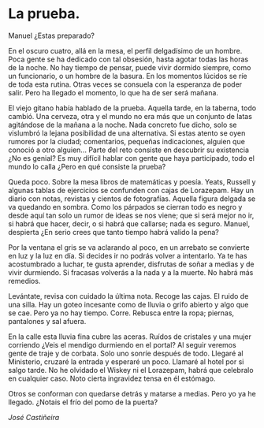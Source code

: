 # La prueba.

Manuel ¿Estas preparado? 

En el oscuro cuatro, allá en la mesa, el perfil delgadísimo de un hombre. Poca gente se ha dedicado con tal obsesión, hasta agotar todas las horas de la noche. No hay tiempo de pensar, puede vivir dormido siempre, como un funcionario, o un hombre de la basura. En los momentos lúcidos se ríe de toda esta rutina. Otras veces se consuela con la esperanza de poder salir. Pero ha llegado el momento, lo que ha de ser será mañana.

El viejo gitano habı́a hablado de la prueba. Aquella tarde, en la taberna, todo cambió. Una cerveza, otra y el mundo no era más que un conjunto de latas agitándose de la mañana a la noche. Nada concreto fue dicho, solo se vislumbró la lejana posibilidad de una alternativa. Si estas atento se oyen rumores por la ciudad; comentarios,  pequeñas indicaciones, alguien que conoció a otro alguien... Parte del reto consiste en descubrir su existencia ¿No es genial? Es muy difı́cil hablar con gente que haya participado, todo el mundo lo calla ¿Pero en qué consiste la prueba?

Queda poco. Sobre la mesa libros de matemáticas y poesía. Yeats, Russell y algunas tablas de ejercicios se confunden con cajas de Lorazepam. Hay un diario con notas, revistas y cientos de fotografías. Aquella figura delgada se va quedando en sombra. Como los párpados se cierran todo es negro y desde aquı́ tan solo un rumor de ideas se nos viene; que si será mejor no ir, si habrá que hacer, decir, o si habrá que callarse; nada es seguro. Manuel, despierta ¿En serio crees que tanto tiempo habrá valido la pena?

Por la ventana el gris se va aclarando al poco, en un arrebato se convierte en luz y la luz en dı́a. Si decides ir no podrás volver a intentarlo. Ya te has acostumbrado a luchar, te gusta aprender, disfrutas de soñar a medias y de vivir durmiendo. Si fracasas volverás a la nada y a la muerte. No habrá más remedios.

Levántate, revisa con cuidado la última nota. Recoge las cajas. El ruido de una silla. Hay un goteo incesante como de lluvia o grifo abierto y algo que se cae. Pero ya no hay tiempo. Corre. Rebusca entre la ropa; piernas, pantalones y sal afuera. 

En la calle esta lluvia fina cubre las aceras. Ruídos de cristales y una mujer corriendo ¿Veis el mendigo durmiendo en el portal? Al seguir veremos gente de traje y de corbata. Solo uno sonríe después de todo. Llegaré al Ministerio, cruzaré la entrada y esperaré un poco. Llamaré al hotel por si salgo tarde. No he olvidado el Wiskey ni el Lorazepam, habrá que celebralo en cualquier caso. Noto cierta ingravidez tensa en él estómago. 

Otros se conforman con quedarse detrás y matarse a medias. Pero yo ya he llegado. ¿Notais el frı́o del pomo de la puerta?

*José Castiñeira*
